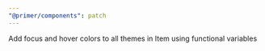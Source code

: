 ```yaml
---
"@primer/components": patch
---
```


Add focus and hover colors to all themes in Item using functional variables
